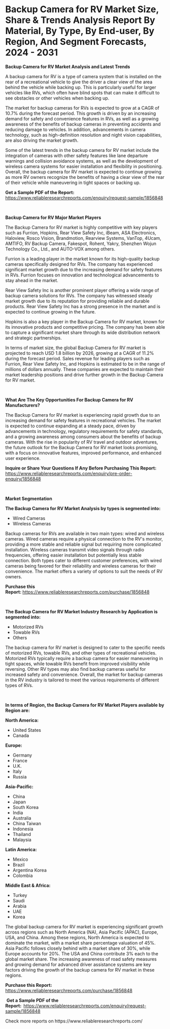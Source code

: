 <p><h1>Backup Camera for RV Market Size, Share & Trends Analysis Report By Material, By Type, By End-user, By Region, And Segment Forecasts, 2024 - 2031</h1></p><p><strong>Backup Camera for RV Market Analysis and Latest Trends</strong></p>
<p><p>A backup camera for RV is a type of camera system that is installed on the rear of a recreational vehicle to give the driver a clear view of the area behind the vehicle while backing up. This is particularly useful for larger vehicles like RVs, which often have blind spots that can make it difficult to see obstacles or other vehicles when backing up.</p><p>The market for backup cameras for RVs is expected to grow at a CAGR of 10.7% during the forecast period. This growth is driven by an increasing demand for safety and convenience features in RVs, as well as a growing awareness of the benefits of backup cameras in preventing accidents and reducing damage to vehicles. In addition, advancements in camera technology, such as high-definition resolution and night vision capabilities, are also driving the market growth.</p><p>Some of the latest trends in the backup camera for RV market include the integration of cameras with other safety features like lane departure warnings and collision avoidance systems, as well as the development of wireless camera systems for easier installation and flexibility in positioning. Overall, the backup camera for RV market is expected to continue growing as more RV owners recognize the benefits of having a clear view of the rear of their vehicle while maneuvering in tight spaces or backing up.</p></p>
<p><strong>Get a Sample PDF of the Report:&nbsp;</strong> <a href="https://www.reliableresearchreports.com/enquiry/request-sample/1856848">https://www.reliableresearchreports.com/enquiry/request-sample/1856848</a></p>
<p>&nbsp;</p>
<p><strong>Backup Camera for RV Major Market Players</strong></p>
<p><p>The Backup Camera for RV market is highly competitive with key players such as Furrion, Hopkins, Rear View Safety Inc, iBeam, ASA Electronics, Haloview, Rosco Vision, Brandmotion, Rearview Systems, VanTop, 4Ucam, AMTIFO, RV Backup Camera, Fakespot, Rohent, Yakry, Shenzhen Wojun Technology Co., Ltd., and AUTO-VOX among others.</p><p>Furrion is a leading player in the market known for its high-quality backup cameras specifically designed for RVs. The company has experienced significant market growth due to the increasing demand for safety features in RVs. Furrion focuses on innovation and technological advancements to stay ahead in the market.</p><p>Rear View Safety Inc is another prominent player offering a wide range of backup camera solutions for RVs. The company has witnessed steady market growth due to its reputation for providing reliable and durable products. Rear View Safety Inc has a strong presence in the market and is expected to continue growing in the future.</p><p>Hopkins is also a key player in the Backup Camera for RV market, known for its innovative products and competitive pricing. The company has been able to capture a significant market share through its wide distribution network and strategic partnerships.</p><p>In terms of market size, the global Backup Camera for RV market is projected to reach USD 1.8 billion by 2026, growing at a CAGR of 11.2% during the forecast period. Sales revenue for leading players such as Furrion, Rear View Safety Inc, and Hopkins is estimated to be in the range of millions of dollars annually. These companies are expected to maintain their market leadership positions and drive further growth in the Backup Camera for RV market.</p></p>
<p>&nbsp;</p>
<p><strong>What Are The Key Opportunities For Backup Camera for RV Manufacturers?</strong></p>
<p><p>The Backup Camera for RV market is experiencing rapid growth due to an increasing demand for safety features in recreational vehicles. The market is expected to continue expanding at a steady pace, driven by advancements in technology, regulatory requirements for safety standards, and a growing awareness among consumers about the benefits of backup cameras. With the rise in popularity of RV travel and outdoor adventures, the future outlook for the Backup Camera for RV market looks promising, with a focus on innovative features, improved performance, and enhanced user experience.</p></p>
<p><strong>Inquire or Share Your Questions If Any Before Purchasing This Report:</strong> <a href="https://www.reliableresearchreports.com/enquiry/pre-order-enquiry/1856848">https://www.reliableresearchreports.com/enquiry/pre-order-enquiry/1856848</a></p>
<p>&nbsp;</p>
<p><strong>Market Segmentation</strong></p>
<p><strong>The Backup Camera for RV Market Analysis by types is segmented into:</strong></p>
<p><ul><li>Wired Cameras</li><li>Wireless Cameras</li></ul></p>
<p><p>Backup cameras for RVs are available in two main types: wired and wireless cameras. Wired cameras require a physical connection to the RV's monitor, providing a more stable and reliable signal but requiring more complicated installation. Wireless cameras transmit video signals through radio frequencies, offering easier installation but potentially less stable connection. Both types cater to different customer preferences, with wired cameras being favored for their reliability and wireless cameras for their convenience. The market offers a variety of options to suit the needs of RV owners.</p></p>
<p><strong>Purchase this Report:&nbsp;</strong><a href="https://www.reliableresearchreports.com/purchase/1856848">https://www.reliableresearchreports.com/purchase/1856848</a></p>
<p>&nbsp;</p>
<p><strong>The Backup Camera for RV Market Industry Research by Application is segmented into:</strong></p>
<p><ul><li>Motorized RVs</li><li>Towable RVs</li><li>Others</li></ul></p>
<p><p>The backup camera for RV market is designed to cater to the specific needs of motorized RVs, towable RVs, and other types of recreational vehicles. Motorized RVs typically require a backup camera for easier maneuvering in tight spaces, while towable RVs benefit from improved visibility while reversing. Other RV types may also find backup cameras useful for increased safety and convenience. Overall, the market for backup cameras in the RV industry is tailored to meet the various requirements of different types of RVs.</p></p>
<p>&nbsp;</p>
<p><strong>In terms of Region, the Backup Camera for RV Market Players available by Region are:</strong></p>
<p>
    <p> <strong> North America: </strong>
        <ul>
            <li>United States</li>
            <li>Canada</li>
        </ul>
        </p> 
    <p> <strong> Europe: </strong>
        <ul>
            <li>Germany</li>
            <li>France</li>
            <li>U.K.</li>
            <li>Italy</li>
            <li>Russia</li>
        </ul>
        </p> 
    <p> <strong> Asia-Pacific: </strong>
        <ul>
            <li>China</li>
            <li>Japan</li>
            <li>South Korea</li>
            <li>India</li>
            <li>Australia</li>
            <li>China Taiwan</li>
            <li>Indonesia</li>
            <li>Thailand</li>
            <li>Malaysia</li>
        </ul>
        </p> 
    <p> <strong> Latin America: </strong>
        <ul>
            <li>Mexico</li>
            <li>Brazil</li>
            <li>Argentina Korea</li>
            <li>Colombia</li>
        </ul>
        </p> 
    <p> <strong> Middle East & Africa: </strong>
        <ul>
            <li>Turkey</li>
            <li>Saudi</li>
            <li>Arabia</li>
            <li>UAE</li>
            <li>Korea</li>
        </ul>
    </p>
    </p>
<p><p>The global backup camera for RV market is experiencing significant growth across regions such as North America (NA), Asia Pacific (APAC), Europe, USA, and China. Among these regions, North America is expected to dominate the market, with a market share percentage valuation of 45%. Asia Pacific follows closely behind with a market share of 30%, while Europe accounts for 20%. The USA and China contribute 3% each to the global market share. The increasing awareness of road safety measures and growing demand for advanced driver assistance systems are key factors driving the growth of the backup camera for RV market in these regions.</p></p>
<p><strong>Purchase this Report: </strong><a href="https://www.reliableresearchreports.com/purchase/1856848">https://www.reliableresearchreports.com/purchase/1856848</a></p>
<p>&nbsp;<strong>Get a Sample PDF of the Report:&nbsp;&nbsp;</strong><a href="https://www.reliableresearchreports.com/enquiry/request-sample/1856848">https://www.reliableresearchreports.com/enquiry/request-sample/1856848</a></p>
<p><strong></strong></p>
<p>Check more reports on https://www.reliableresearchreports.com/</p>